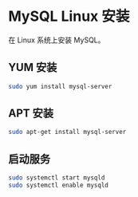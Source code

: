# MySQL Linux 安装

在 Linux 系统上安装 MySQL。

## YUM 安装

```bash
sudo yum install mysql-server
```

## APT 安装

```bash
sudo apt-get install mysql-server
```

## 启动服务

```bash
sudo systemctl start mysqld
sudo systemctl enable mysqld
```

